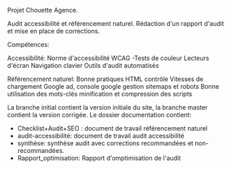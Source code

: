 Projet Chouette Agence.

Audit accessibilité et référencement naturel. Rédaction d'un rapport d'audit et mise en place de corrections. 

Compétences:

Accessibilité: 
    Norme d'accessibilité WCAG -Tests de couleur
    Lecteurs d'écran
    Navigation clavier
    Outils d'audit automatisés 

Référencement naturel: 
    Bonne pratiques HTML
    contrôle Vitesses de chargement
    Google ad, console google
    gestion sitemaps et robots 
    Bonne utilisation des mots-clés
    minification et compression des scripts

La branche initial contient la version initiale du site, la branche master contient la version corrigée.
Le dossier documentation contient:
- Checklist+Audit+SEO : document de travail référencement naturel
- audit-accessibilité: document de travail audit accessibilité
- synthèse: synthèse audit avec corrections recommandées et non-recommandées.
- Rapport_optimisation: Rapport d'omptimisation de l'audit
